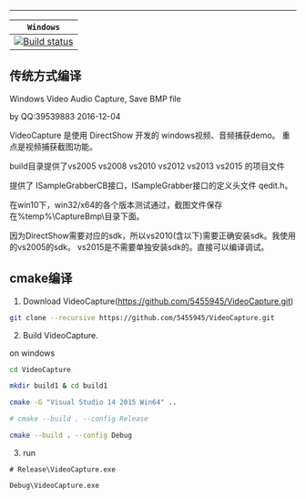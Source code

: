  
---
| **`Windows`** |
|---------------------|
|[![Build status](https://ci.appveyor.com/api/projects/status/1aw0rrd9gb4l9uc1?svg=true)](https://ci.appveyor.com/project/5455945/videocapture)|


传统方式编译
---
Windows Video Audio Capture, Save BMP file

by QQ:39539883   2016-12-04

VideoCapture 是使用 DirectShow 开发的 windows视频、音频捕获demo。
重点是视频捕获截图功能。

build目录提供了vs2005 vs2008 vs2010 vs2012 vs2013 vs2015 的项目文件

提供了 ISampleGrabberCB接口，ISampleGrabber接口的定义头文件 qedit.h。

在win10下，win32/x64的各个版本测试通过，截图文件保存在%temp%\CaptureBmp\目录下面。

因为DirectShow需要对应的sdk，所以vs2010(含以下)需要正确安装sdk。我使用的vs2005的sdk。
vs2015是不需要单独安装sdk的。直接可以编译调试。

cmake编译
---

1. Download VideoCapture(https://github.com/5455945/VideoCapture.git)
```bash
git clone --recursive https://github.com/5455945/VideoCapture.git
```

2. Build VideoCapture.

on windows
```bash
cd VideoCapture

mkdir build1 & cd build1

cmake -G "Visual Studio 14 2015 Win64" ..

# cmake --build . --config Release

cmake --build . --config Debug
```

3. run
```
# Release\VideoCapture.exe

Debug\VideoCapture.exe
```
